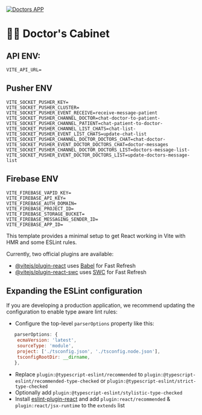 [![Doctors APP](https://github.com/Doctorchat/doctors-app-ts/actions/workflows/prod.yaml/badge.svg?branch=main)](https://github.com/Doctorchat/doctors-app-ts/actions/workflows/prod.yaml)
# 👨‍⚕️ Doctor's Cabinet 

## API ENV:

```
VITE_API_URL=
```

## Pusher ENV
```
VITE_SOCKET_PUSHER_KEY=
VITE_SOCKET_PUSHER_CLUSTER=
VITE_SOCKET_PUSHER_EVENT_RECEIVE=receive-message-patient
VITE_SOCKET_PUSHER_CHANNEL_DOCTOR=chat-doctor-to-patient-
VITE_SOCKET_PUSHER_CHANNEL_PATIENT=chat-patient-to-doctor-
VITE_SOCKET_PUSHER_CHANNEL_LIST_CHATS=chat-list-
VITE_SOCKET_PUSHER_EVENT_LIST_CHATS=update-chat-list
VITE_SOCKET_PUSHER_CHANNEL_DOCTOR_DOCTORS_CHAT=chat-doctor-
VITE_SOCKET_PUSHER_EVENT_DOCTOR_DOCTORS_CHAT=doctor-messages
VITE_SOCKET_PUSHER_CHANNEL_DOCTOR_DOCTORS_LIST=doctors-message-list-
VITE_SOCKET_PUSHER_EVENT_DOCTOR_DOCTORS_LIST=update-doctors-message-list
```

## Firebase ENV
```
VITE_FIREBASE_VAPID_KEY=
VITE_FIREBASE_API_KEY=
VITE_FIREBASE_AUTH_DOMAIN=
VITE_FIREBASE_PROJECT_ID=
VITE_FIREBASE_STORAGE_BUCKET=
VITE_FIREBASE_MESSAGING_SENDER_ID=
VITE_FIREBASE_APP_ID=
```




This template provides a minimal setup to get React working in Vite with HMR and some ESLint rules.

Currently, two official plugins are available:

- [@vitejs/plugin-react](https://github.com/vitejs/vite-plugin-react/blob/main/packages/plugin-react/README.md) uses [Babel](https://babeljs.io/) for Fast Refresh
- [@vitejs/plugin-react-swc](https://github.com/vitejs/vite-plugin-react-swc) uses [SWC](https://swc.rs/) for Fast Refresh

## Expanding the ESLint configuration

If you are developing a production application, we recommend updating the configuration to enable type aware lint rules:

- Configure the top-level `parserOptions` property like this:

```js
   parserOptions: {
    ecmaVersion: 'latest',
    sourceType: 'module',
    project: ['./tsconfig.json', './tsconfig.node.json'],
    tsconfigRootDir: __dirname,
   },
```

- Replace `plugin:@typescript-eslint/recommended` to `plugin:@typescript-eslint/recommended-type-checked` or `plugin:@typescript-eslint/strict-type-checked`
- Optionally add `plugin:@typescript-eslint/stylistic-type-checked`
- Install [eslint-plugin-react](https://github.com/jsx-eslint/eslint-plugin-react) and add `plugin:react/recommended` & `plugin:react/jsx-runtime` to the `extends` list
